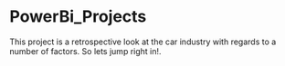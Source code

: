 # PowerBi_Projects
This project is a retrospective look at the car industry with regards to a number of factors. So lets jump right in!.
